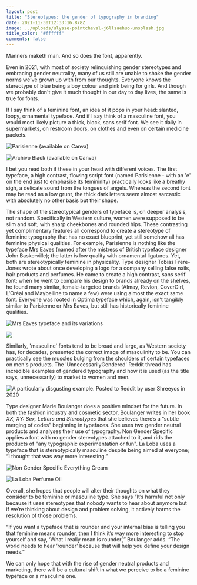 ```yaml
---
layout: post
title: "Stereotypes: the gender of typography in branding"
date: 2021-11-30T12:33:16.878Z
image: ../uploads/ulysse-pointcheval-j6llsaehuo-unsplash.jpg
title_color: "#ffffff"
comments: false
---
```

Manners maketh man. And so does the font, apparently.

Even in 2021, with most of society relinquishing gender stereotypes and embracing gender neutrality, many of us still are unable to shake the gender norms we've grown up with from our thoughts. Everyone knows the stereotype of blue being a boy colour and pink being for girls. And though we probably don't give it much thought in our day to day lives, the same is true for fonts.

If I say think of a feminine font, an idea of it pops in your head: slanted, loopy, ornamental typeface. And if I say think of a masculine font, you would most likely picture a thick, block, sans serif font. We see it daily in supermarkets, on restroom doors, on clothes and even on certain medicine packets.

![Parisienne (available on Canva)](../uploads/1.jpg)

![Archivo Black (available on Canva)](../uploads/2.jpg)

I bet you read both if these in your head with different voices. The first typeface, a high contrast, flowing script font (named Parisienne - with an 'e' on the end just to emphasise its femininity) practically looks like a breathy sigh, a delicate sound from the tongues of angels. Whereas the second font may be read as a low grunt, the thick dark letters seem almost sarcastic with absolutely no other basis but their shape.

The shape of the stereotypical genders of typeface is, on deeper analysis, not random. Specifically in Western culture, women were supposed to be slim and soft, with sharp cheekbones and rounded hips. These contrasting yet complimentary features all correspond to create a stereotype of feminine typography that has no exact blueprint, yet still somehow all has feminine physical qualities. For example, Parisienne is nothing like the typeface Mrs Eaves (named after the mistress of British typeface designer John Baskerville); the latter is low quality with ornamental ligatures. Yet, both are stereotypically feminine in physicality. Type designer Tobias Frere-Jones wrote about once developing a logo for a company selling false nails, hair products and perfumes. He came to create a high contrast, sans serif font; when he went to compare his design to brands already on the shelves, he found many similar, female-targeted brands (Almay, Revlon, CoverGirl, L'Oréal and Maybelline to name a few) were using almost the exact same font. Everyone was rooted in Optima typeface which, again, isn't tangibly similar to Parisienne or Mrs Eaves, but still has historically feminine qualities.

![Mrs Eaves typeface and its variations](../uploads/mrs-eaves-font.gif)

![](../uploads/untitled-design-5-.jpg)

Similarly, 'masculine' fonts tend to be broad and large, as Western society has, for decades, presented the correct image of masculinity to be. You can practically see the muscles bulging from the shoulders of certain typefaces on men's products. The 'UnnecessarilyGendered' Reddit thread has incredible examples of gendered typography and how it is used (as the title says, unnecessarily) to market to women and men. 

![A particularly disgusting example. Posted to Reddit by user Shreeyos in 2020](../uploads/posted-by-reddit-user-shreeyos.png)

Type designer Marie Boulanger does a positive mindset for the future. In both the fashion industry and cosmetic sector, Boulanger writes in her book *XX, XY: Sex, Letters and Stereotypes* that she believes there’s a “subtle merging of codes” beginning in typefaces. She uses two gender neutral products and analyses their use of typography. Non Gender Specific applies a font with no gender stereotypes attached to it, and rids the products of "any typographic experimentation or fun". La Loba uses a typeface that is stereotypically masculine despite being aimed at everyone; “I thought that was way more interesting.” 

![Non Gender Specific Everything Cream](../uploads/ngs.jpg)

![La Loba Perfume Oil](../uploads/la-loba.jpg)

Overall, she hopes that people will alter their thoughts on what they consider to be feminine or masculine type. She says “It’s harmful not only because it uses stereotypes that nobody wants to hear about anymore but if we’re thinking about design and problem solving, it actively harms the resolution of those problems.

“If you want a typeface that is rounder and your internal bias is telling you that feminine means rounder, then I think it’s way more interesting to stop yourself and say, ‘What I really mean is rounder’,” Boulanger adds. “The world needs to hear ’rounder’ because that will help you define your design needs.”

We can only hope that with the rise of gender neutral products and marketing, there will be a cultural shift in what we perceive to be a feminine typeface or a masculine one.